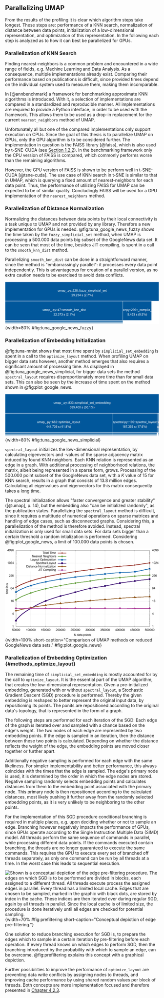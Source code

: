 ## Parallelizing UMAP
From the results of the profiling it is clear which algorithm steps take longest.
These steps are: performance of a KNN search, normalization of distance between data points, initialization of a low-dimensional representation, and optimization of this representation.
In the following each step is analyzed as to how it can best be parallelized for GPUs.

### Parallelization of KNN Search
Finding nearest-neighbors is a common problem and encountered in a wide range of fields, e.g. Machine Learning and Data Analysis.
As a consequence, multiple implementations already exist.
Comparing their performance based on publications is difficult, since provided times depend on the individual system used to measure them, making them incomparable.

In [@annbenchmark] a framework for benchmarking approximate KNN algorithms is introduced.
With it, a selection of implementations are compared in a standardized and reproducible manner.
All implementations are required to provide a Python interface, in order to be used with the framework.
This allows them to be used as a drop-in replacement for the current `nearest_neighbors` method of UMAP.

Unfortunately all but one of the compared implementations only support execution on CPUs.
Since the goal of this thesis is to parallelize UMAP on GPUs, only the GPU algorithm is to be considered further.
The implementation in question is the FAISS library [@faiss], which is also used by t-SNE-CUDA (see [Section 1.2.2](#cudatsne)).
In the benchmarking framework only the CPU version of FAISS is compared, which commonly performs worse than the remaining algorithms.

However, the GPU version of FAISS is shown to be perform well in t-SNE-CUDA [@tsne-cuda].
The use case of KNN search in t-SNE is similar to that in UMAP, which is querying a fixed amount of nearest-neighbors for each data point.
Thus, the performance of utilizing FAISS for UMAP can be expected to be of similar quality.
Concludingly FAISS will be used for a GPU implementation of the `nearest_neighbors` method.

### Parallelization of Distance Normalization
Normalizing the distances between data points by their local connectivity is a task unique to UMAP and not provided by any library.
Therefore a new implementation for GPUs is needed.
@fig:tuna_google_news_fuzzy shows the time taken by the `fuzzy_simplicial_set` method, when UMAP is processing a 500.000 data points big subset of the GoogleNews data set.
It can be seen that most of the time, besides JIT compiling, is spent in a call to the `smooth_knn_dist` method.

Parallelizing `smooth_knn_dist` can be done in a straightforward manner, since the method is "embarrassingly parallel": it processes every data point independently.
This is advantageous for creation of a parallel version, as no extra caution needs to be exercised to avoid data conflicts.

![Time spent by `fuzzy_simplicial_set` when processing 500.000 points of the GoogleNews data set.](figures/chapter3/tuna_google_news_fuzzy.png){width=80% #fig:tuna_google_news_fuzzy}

### Parallelization of Embedding Initialization
@fig:tuna-mnist shows that most time spent by `simplicial_set_embedding` is spent in a call to the `optimize_layout` method.
When profiling UMAP on bigger data sets however, another method emerges that also requires a significant amount of processing time.
As displayed in @fig:tuna_google_news_simplicial, for bigger data sets the method `spectral_layout` requires disproportionately more time than for small data sets.
This can also be seen by the increase of time spent on the method shown in @fig:plot_google_news.

![Time spent by `simplicial_set_embedding` when processing a 500.000 points subset of GoogleNews.](figures/chapter3/tuna_google_news_simplicial.png){width=80% #fig:tuna_google_news_simplicial}

`spectral_layout` initializes the low-dimensional representation, by calculating eigenvectors and -values of the sparse adjacency matrix induced by found KNN neighbors.
Each KNN relation is represented as an edge in a graph.
With additional processing of neighborhood relations, the matrix, albeit being represented in a sparse form, grows.
Processing of the 500.000 point subset of the GoogleNews data set, with a $K$ value of 15 for KNN search, results in a graph that consists of 13.8 million edges.
Calculating all eigenvalues and eigenvectors for this matrix consequently takes a long time.

The spectral initialization allows "faster convergence and greater stability" ([@umap], p. 14), but the embedding also "can be initialized randomly", as the publication states.
Parallelizing the `spectral_layout` method is difficult, since it requires a multitude of numerical operations on sparse matrices and handling of edge cases, such as disconnected graphs.
Considering this, a parallelization of the method is therefore avoided.
Instead, spectral initialization is only used for small data sets.
For data sets bigger than a certain threshold a random intialization is performed.
Considering @fig:plot_google_news, a limit of 100.000 data points is chosen.

![Comparison of UMAP methods on reduced GoogleNews data sets. The Y-axis is scaled logarithmical, so all function plots are distinguishable.](figures/chapter3/plot_google_news.png){width=100% short-caption="Comparison of UMAP methods on reduced GoogleNews data sets." #fig:plot_google_news}

### Parallelization of Embedding Optimization {#methods_optimize_layout}
The remaining time of `simplicial_set_embedding` is mostly accounted for by the call to `optimize_layout`.
It is the essential part of the UMAP algorithm, that creates the low-dimensional representation.
Given a pre-initialized embedding, generated with or without `spectral_layout`, a Stochastic Gradient Descent (SGD) procedure is performed.
Thereby the given embedding is reshaped to better represent the original input data, by repositioning its points.
The ponits are repositioned according to the original data's topology, that is represented in the form of a graph.

The following steps are performed for each iteration of the SGD:
Each edge of the graph is iterated over and sampled with a chance based on the edge's weight.
The two nodes of each edge are represented by two embedding points.
If the edge is sampled in an iteration, then the distance between these two points is calculated.
Depending on whether the distance reflects the weight of the edge, the embedding points are moved closer together or further apart.

Additionally negative sampling is performed for each edge with the same likeliness.
For simpler implementability and better performance, this always coincides with the times that the edge is sampled.
The edge's primary node is used, it is determined by the order in which the edge nodes are stored.
Negative sampling randomly selects embedding points and calculates distances from them to the embedding point associated with the primary node.
This primary node is then repositioned according to the calculated distances, most likely pushing it further away from the randomly selected embedding points, as it is very unlikely to be neighboring to the other points.

For the implementation of this SGD procedure conditional branching is required in multiple places, e.g. upon deciding whether or not to sample an edge.
Branching however negatively impacts the performance of GPUs, since GPUs operate according to the Single Instruction Multiple Data (SIMD) model.
All threads perform the same sequence of commands in parallel, while processing different data points.
If the commands executed contain branching, the threads are no longer guaranteed to execute the same commands.
This requires the GPU to execute every set of branched off threads separately, as only one command can be run by all threads at a time.
In the worst case this leads to sequential execution.

![Shown is a conceptual depiction of the edge pre-filtering procedure.
The edges on which SGD is to be performed are divided in blocks, each assigned to a different thread.
All threads execute process the assigned edges in parallel.
Every thread has a limited local cache.
Edges that are chosen to be sampled, marked in the graphic with black dots, are stored by index in the cache.
These indices are then iterated over during regular SGD, again by all threads in parallel.
Since the local cache is of limited size, the procedure is done iteratively until all edges are checked for potential sampling.](figures/chapter3/prefiltering.png){width=70% #fig:prefiltering short-caption="Conceptual depiction of edge pre-filtering."}

One solution to reduce branching execution for SGD is, to prepare the edges which to sample in a certain iteration by pre-filtering before each operation.
If every thread knows on which edges to perform SGD, then the branching introduced by the probability with which to sample an edge, can be overcome.
@fig:prefiltering explains this concept with a graphical depiction.

Further possibilities to improve the performance of `optimize_layout` are preventing data write conflicts by assigning nodes to threads, and improving cache performance by using shared random values per block of threads.
Both concepts are more implementation focused and therefore presented in [Chapter 4.2.3](#detail_optimize_layout).


